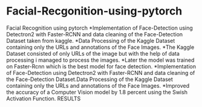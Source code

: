 # Facial-Recgonition-using-pytorch
Facial Recognition using pytorch
*Implementation of Face-Detection using Detectron2 with Faster-RCNN and data cleaning of the Face-Detection Dataset taken from kaggle.
*Data Processing of the Kaggle Dataset containing only the URLs and annotations of the Face Images.
*The Kaggle Dataset consisted of only URLs of the image but with the help of data processing i managed to process the images.
*Later the model was trained on Faster-Rcnn which is the best model for face detection.
*Implementation of Face-Detection using Detectron2 with Faster-RCNN  and data cleaning of the Face-Detection Dataset.Data Processing of the Kaggle Dataset containing only the URLs and annotations of the Face Images.
*Improved the accuracy of a Computer Vision model by 1.8 percent using the Swish Activation Function.
RESULTS





